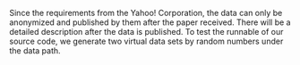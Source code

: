 Since the requirements from the Yahoo! Corporation, the data can only be anonymized and published by them after the paper received. There will be a detailed description after the data is published.
To test the runnable of our source code, we generate two virtual data sets by random numbers under the data path.
